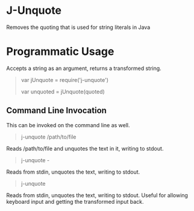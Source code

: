 # J-Unquote

Removes the quoting that is used for string literals in Java

# Programmatic Usage

Accepts a string as an argument, returns a transformed string.

> var jUnquote = require('j-unquote')
>
> var unquoted = jUnquote(quoted)

## Command Line Invocation

This can be invoked on the command line as well.

> j-unquote /path/to/file

Reads /path/to/file and unquotes the text in it, writing to stdout.

> j-unquote -

Reads from stdin, unquotes the text, writing to stdout.

> j-unquote

Reads from stdin, unquotes the text, writing to stdout. Useful for allowing
keyboard input and getting the transformed input back.

